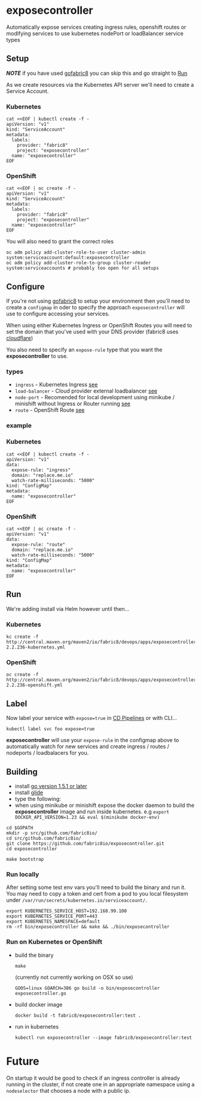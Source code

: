 # exposecontroller

Automatically expose services creating ingress rules, openshift routes or modifying services to use kubernetes nodePort or loadBalancer service types

## Setup

___NOTE___ if you have used [gofabric8](https://github.com/fabric8io/gofabric8) you can skip this and go straight to [Run](#run)

As we create resources via the Kubernetes API server we'll need to create a Service Account.

### Kubernetes 

```
cat <<EOF | kubectl create -f -
apiVersion: "v1"
kind: "ServiceAccount"
metadata:
  labels:
    provider: "fabric8"
    project: "exposecontroller"
  name: "exposecontroller"
EOF
```

### OpenShift

```
cat <<EOF | oc create -f -
apiVersion: "v1"
kind: "ServiceAccount"
metadata:
  labels:
    provider: "fabric8"
    project: "exposecontroller"
  name: "exposecontroller"
EOF
``` 

You will also need to grant the correct roles

    oc adm policy add-cluster-role-to-user cluster-admin system:serviceaccount:default:exposecontroller
    oc adm policy add-cluster-role-to-group cluster-reader system:serviceaccounts # probably too open for all setups

## Configure

If you're not using [gofabric8](https://github.com/fabric8io/gofabric8) to setup your environment then you'll need to create a `configmap` in oder to specify the approach `exposecontroller` will use to configure accessing your services.

When using either Kubernetes Ingress or OpenShift Routes you will need to set the domain that you've used with your DNS provider (fabric8 uses [cloudflare](https://www.cloudflare.com))

You also need to specify an `expose-rule` type that you want the __exposecontroller__ to use.

### types
- `ingress` - Kubernetes Ingress [see](http://kubernetes.io/docs/user-guide/ingress/)
- `load-balancer` - Cloud provider external loadbalancer [see](http://kubernetes.io/docs/user-guide/load-balancer/)
- `node-port` - Recomended for local development using minikube / minishift without Ingress or Router running [see](http://kubernetes.io/docs/user-guide/services/#type-nodeport)
- `route` - OpenShift Route [see](https://docs.openshift.com/enterprise/3.2/dev_guide/routes.html)

### example

### Kubernetes
```
cat <<EOF | kubectl create -f -
apiVersion: "v1"
data:
  expose-rule: "ingress"
  domain: "replace.me.io"
  watch-rate-milliseconds: "5000"
kind: "ConfigMap"
metadata:
  name: "exposecontroller"
EOF
```

### OpenShift

```
cat <<EOF | oc create -f -
apiVersion: "v1"
data:
  expose-rule: "route"
  domain: "replace.me.io"
  watch-rate-milliseconds: "5000"
kind: "ConfigMap"
metadata:
  name: "exposecontroller"
EOF
```

## Run

We're adding install via Helm however until then...

### Kubernetes

```
kc create -f http://central.maven.org/maven2/io/fabric8/devops/apps/exposecontroller/2.2.236/exposecontroller-2.2.236-kubernetes.yml
```

### OpenShift
```
oc create -f http://central.maven.org/maven2/io/fabric8/devops/apps/exposecontroller/2.2.236/exposecontroller-2.2.236-openshift.yml
```

## Label

Now label your service with `expose=true` in [CD Pipelines](https://blog.fabric8.io/create-and-explore-continuous-delivery-pipelines-with-fabric8-and-jenkins-on-openshift-661aa82cb45a#.lx020ys70) or with CLI...

```
kubectl label svc foo expose=true
```

__exposecontroller__ will use your `expose-rule` in the configmap above to automatically watch for new services and create ingress / routes / nodeports / loadbalacers for you.

## Building

 * install [go version 1.5.1 or later](https://golang.org/doc/install)
 * install [glide](https://github.com/Masterminds/glide#install)
 * type the following:
 * when using minikube or minishift expose the docker daemon to build the __exposecontroller__ image and run inside kubernetes.  e.g  `export DOCKER_API_VERSION=1.23 && eval $(minikube docker-env)`

```
cd $GOPATH
mkdir -p src/github.com/fabric8io/
cd src/github.com/fabric8io/
git clone https://github.com/fabric8io/exposecontroller.git
cd exposecontroller

make bootstrap
```

### Run locally

After setting some test env vars you'll need to build the binary and run it.  You may need to copy a token and cert from a pod to you local filesystem under `/var/run/secrets/kubernetes.io/serviceaccount/`.

    export KUBERNETES_SERVICE_HOST=192.168.99.100
    export KUBERNETES_SERVICE_PORT=443
    export KUBERNETES_NAMESPACE=default
    rm -rf bin/exposecontroller && make && ./bin/exposecontroller


### Run on Kubernetes or OpenShift

 * build the binary

    `make` 
     
    (currently not currently working on OSX so use)
     
    `GOOS=linux GOARCH=386 go build -o bin/exposecontroller exposecontroller.go`

 * build docker image

     `docker build -t fabric8/exposecontroller:test .`

 * run in kubernetes

     `kubectl run exposecontroller --image fabric8/exposecontroller:test `

# Future

On startup it would be good to check if an ingress controller is already running in the cluster, if not create one in an appropriate namespace using a `nodeselector` that chooses a node with a public ip.

